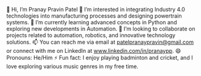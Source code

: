👋 Hi, I’m Pranay Pravin Patel
👀 I’m interested in integrating Industry 4.0 technologies into manufacturing processes and designing powertrain systems.
🌱 I’m currently learning advanced concepts in Python and exploring new developments in Automation.
💞️ I’m looking to collaborate on projects related to automation, robotics, and innovative technology solutions.
📫 You can reach me via email at patelpranaypravin@gmail.com or connect with me on LinkedIn at www.linkedin.com/in/pranaypp.
😄 Pronouns: He/Him
⚡ Fun fact: I enjoy playing badminton and cricket, and I love exploring various music genres in my free time.
